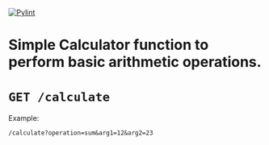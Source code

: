 [![Pylint](https://github.com/paulinaszczech/simple-calculator/actions/workflows/pylint.yml/badge.svg)](https://github.com/paulinaszczech/simple-calculator/actions/workflows/pylint.yml)


# Simple Calculator function to perform basic arithmetic operations.


# `GET /calculate`


Example:

    /calculate?operation=sum&arg1=12&arg2=23